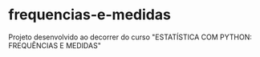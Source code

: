 # frequencias-e-medidas
Projeto desenvolvido ao decorrer do curso "ESTATÍSTICA COM PYTHON: FREQUÊNCIAS E MEDIDAS"
